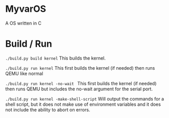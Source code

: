 # MyvarOS
A OS written in C

# Build / Run

``` ./build.py build kernel ``` This builds the kernel.

``` ./build.py run kernel ``` This first builds the kernel (if needed) then runs QEMU like normal

```./build.py run kernel -no-wait ``` This first builds the kernel (if needed) then runs QEMU but includes the no-wait argument for the serial port.

```./build.py run kernel -make-shell-script``` Will output the commands for a shell script, but it does not make use of environment variables and it does not include the ability to abort on errors.

